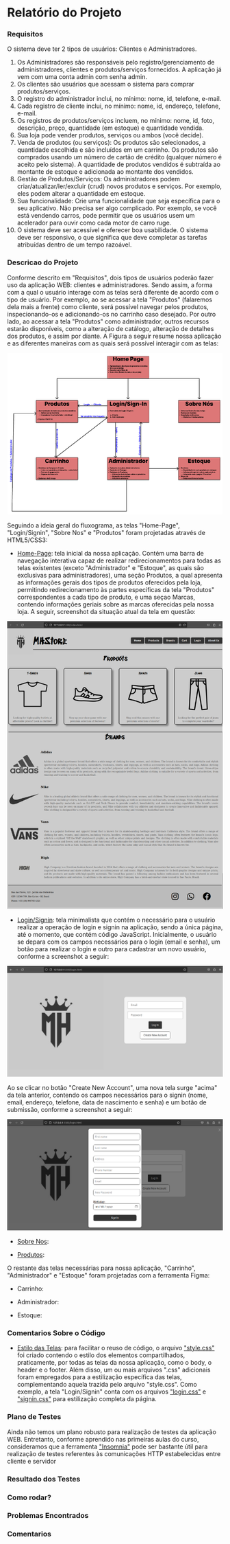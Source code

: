 # Relatório do Projeto

### Requisitos
O sistema deve ter 2 tipos de usuários: Clientes e Administradores.
1. Os Administradores são responsáveis pelo registro/gerenciamento de administradores, clientes e produtos/serviços fornecidos. A aplicação já vem com uma conta admin com senha admin.
2. Os clientes são usuários que acessam o sistema para comprar produtos/serviços.
3. O registro do administrador inclui, no mínimo: nome, id, telefone, e-mail.
4. Cada registro de cliente inclui, no mínimo: nome, id, endereço, telefone, e-mail.
5. Os registros de produtos/serviços incluem, no mínimo: nome, id, foto, descrição, preço, quantidade (em estoque) e quantidade vendida.
6. Sua loja pode vender produtos, serviços ou ambos (você decide).
7. Venda de produtos (ou serviços): Os produtos são selecionados, a quantidade escolhida e são incluídos em um carrinho. Os produtos são comprados usando um número de cartão de crédito (qualquer número é aceito pelo sistema). A quantidade de produtos vendidos é subtraída ao montante de estoque e adicionada ao montante dos vendidos.
8. Gestão de Produtos/Serviços: Os administradores podem criar/atualizar/ler/excluir (crud) novos produtos e serviços. Por exemplo, eles podem alterar a quantidade em estoque.
9. Sua funcionalidade: Crie uma funcionalidade que seja específica para o seu aplicativo. Não precisa ser algo complicado. Por exemplo, se você está vendendo carros, pode permitir que os usuários usem um acelerador para ouvir como cada motor de carro ruge.
10. O sistema deve ser acessível e oferecer boa usabilidade. O sistema deve ser responsivo, o que significa que deve completar as tarefas atribuídas dentro de um tempo razoável.

### Descricao do Projeto

Conforme descrito em "Requisitos", dois tipos de usuários poderão fazer uso da aplicação WEB: clientes e administradores. Sendo assim, a forma com a qual o usuário interage com as telas será diferente de acordo com o tipo de usuário. Por exemplo, ao se acessar a tela "Produtos" (falaremos dela mais a frente) como cliente, será possível navegar pelos produtos, inspecionando-os e adicionando-os no carrinho caso desejado. Por outro lado, ao acessar a tela "Produtos" como administrador, outros recursos estarão disponíveis, como a alteração de catálogo, alteração de detalhes dos produtos, e assim por diante. A Figura a seguir resume nossa aplicação e as diferentes maneiras com as quais será possível interagir com as telas:

![fluxograma](screenshots/fluxograma.png)

Seguindo a ideia geral do fluxograma, as telas "Home-Page", "Login/Signin", "Sobre Nos" e "Produtos" foram projetadas através de HTML5/CSS3:

* [Home-Page](index.html): tela inicial da nossa aplicação. Contém uma barra de navegação interativa capaz de realizar redirecionamentos para todas as telas existentes (exceto "Administrador" e "Estoque", as quais são exclusivas para administradores), uma seção Produtos, a qual apresenta as informações gerais dos tipos de produtos oferecidos pela loja, permitindo redirecionamento às partes específicas da tela "Produtos" correspondentes a cada tipo de produto, e uma seçao Marcas, contendo informações geriais sobre as marcas oferecidas pela nossa loja. A seguir, screenshot da situação atual da tela em questão:

![home-page](screenshots/home.png)

* [Login/Signin](login.html): tela minimalista que contém o necessário para o usuário realizar a operação de login e signin na aplicação, sendo a única página, até o momento, que contém código JavaScript. Inicialmente, o usuário se depara com os campos necessários para o login (email e senha), um botão para realizar o login e outro para cadastrar um novo usuário, conforme a screenshot a seguir:

![login1](screenshots/login1.png)

Ao se clicar no botão "Create New Account", uma nova tela surge "acima" da tela anterior, contendo os campos necessários para o signin (nome, email, endereço, telefone, data de nascimento e senha) e um botão de submissão, conforme a screenshot a seguir:

![login2](screenshots/login2.png)

* [Sobre Nos](sobre-nos.html):

* [Produtos](produtos.html): 

O restante das telas necessárias para nossa aplicação, "Carrinho", "Administrador" e "Estoque" foram projetadas com a ferramenta Figma:

* Carrinho:

* Administrador:

* Estoque: 

### Comentarios Sobre o Código

* [Estilo das Telas](css): para facilitar o reuso de código, o arquivo ["style.css"](css/style.css) foi criado contendo o estilo dos elementos compartilhados, praticamente, por todas as telas da nossa aplicação, como o body, o header e o footer. Além disso, um ou mais arquivos ".css" adicionais foram empregados para a estilização específica das telas, complementando aquela trazida pelo arquivo "style.css". Como exemplo, a tela "Login/Signin" conta com os arquivos ["login.css"](css/login.css) e ["signin.css"](css/signin.css) para estilização completa da página.

### Plano de Testes

Ainda não temos um plano robusto para realização de testes da aplicação WEB. Entretanto, conforme aprendido nas primeiras aulas do curso, consideramos que a ferramenta ["Insomnia"](https://insomnia.rest) pode ser bastante útil para realização de testes referentes às comunicações HTTP estabelecidas entre cliente e servidor

### Resultado dos Testes
### Como rodar?
### Problemas Encontrados
### Comentarios
